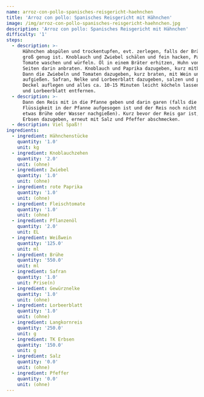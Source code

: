 ```yaml
---
name: arroz-con-pollo-spanisches-reisgericht-haehnchen
title: 'Arroz con pollo: Spanisches Reisgericht mit Hähnchen'
image: /img/arroz-con-pollo-spanisches-reisgericht-haehnchen.jpg
description: 'Arroz con pollo: Spanisches Reisgericht mit Hähnchen'
difficulty: '1'
steps:
  - description: >-
      Hähnchen abspülen und trockentupfen, evt. zerlegen, falls der Bräter nicht
      groß genug ist. Knoblauch und Zwiebel schälen und fein hacken, Paprika und
      Tomate waschen und würfeln. Öl in einem Bräter erhitzen, Huhn von allen
      Seiten darin anbraten. Knoblauch und Paprika dazugeben, kurz mitbraten.
      Dann die Zwiebeln und Tomaten dazugeben, kurz braten, mit Wein und Brühe
      aufgießen. Safran, Nelke und Lorbeerblatt dazugeben, salzen und pfeffern.
      Deckel auflegen und alles ca. 10-15 Minuten leicht köcheln lassen. Nelke
      und Lorbeerblatt entfernen.
  - description: >-
      Dann den Reis mit in die Pfanne geben und darin garen (falls die Menge an
      Flüssigkeit in der Pfanne aufgesogen ist und der Reis noch nicht gar, noch
      etwas Brühe oder Wasser nachgießen). Kurz bevor der Reis gar ist, die
      Erbsen dazugeben, erneut mit Salz und Pfeffer abschmecken.
  - description: Viel Spaß!!
ingredients:
  - ingredient: Hähnchenstücke
    quantity: '1.0'
    unit: kg
  - ingredient: Knoblauchzehen
    quantity: '2.0'
    unit: (ohne)
  - ingredient: Zwiebel
    quantity: '1.0'
    unit: (ohne)
  - ingredient: rote Paprika
    quantity: '1.0'
    unit: (ohne)
  - ingredient: Fleischtomate
    quantity: '1.0'
    unit: (ohne)
  - ingredient: Pflanzenöl
    quantity: '2.0'
    unit: EL
  - ingredient: Weißwein
    quantity: '125.0'
    unit: ml
  - ingredient: Brühe
    quantity: '550.0'
    unit: ml
  - ingredient: Safran
    quantity: '1.0'
    unit: Prise(n)
  - ingredient: Gewürznelke
    quantity: '1.0'
    unit: (ohne)
  - ingredient: Lorbeerblatt
    quantity: '1.0'
    unit: (ohne)
  - ingredient: Langkornreis
    quantity: '250.0'
    unit: g
  - ingredient: TK Erbsen
    quantity: '150.0'
    unit: g
  - ingredient: Salz
    quantity: '0.0'
    unit: (ohne)
  - ingredient: Pfeffer
    quantity: '0.0'
    unit: (ohne)
---
```


